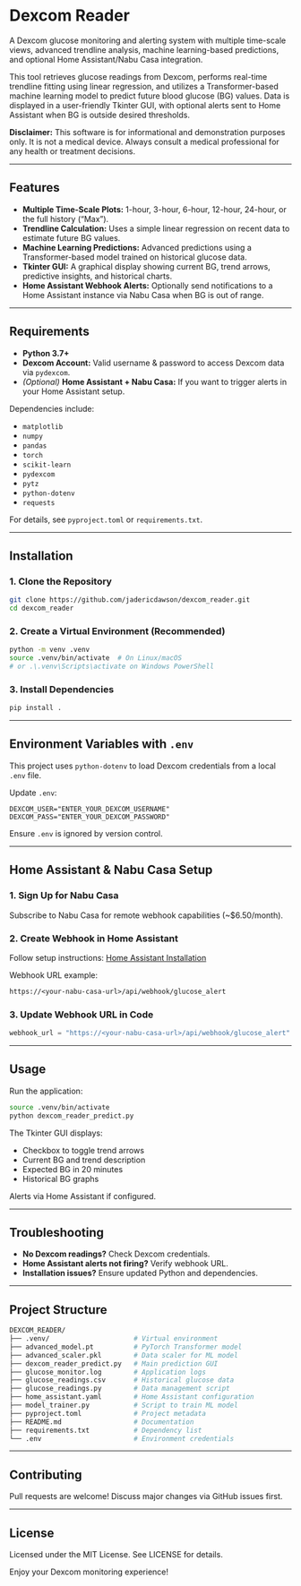 # Dexcom Reader

A Dexcom glucose monitoring and alerting system with multiple time-scale views, advanced trendline analysis, machine learning-based predictions, and optional Home Assistant/Nabu Casa integration.

This tool retrieves glucose readings from Dexcom, performs real-time trendline fitting using linear regression, and utilizes a Transformer-based machine learning model to predict future blood glucose (BG) values. Data is displayed in a user-friendly Tkinter GUI, with optional alerts sent to Home Assistant when BG is outside desired thresholds.

**Disclaimer:** This software is for informational and demonstration purposes only. It is not a medical device. Always consult a medical professional for any health or treatment decisions.

----------

## Features

-   **Multiple Time-Scale Plots:** 1-hour, 3-hour, 6-hour, 12-hour, 24-hour, or the full history (“Max”).
-   **Trendline Calculation:** Uses a simple linear regression on recent data to estimate future BG values.
-   **Machine Learning Predictions:** Advanced predictions using a Transformer-based model trained on historical glucose data.
-   **Tkinter GUI:** A graphical display showing current BG, trend arrows, predictive insights, and historical charts.
-   **Home Assistant Webhook Alerts:** Optionally send notifications to a Home Assistant instance via Nabu Casa when BG is out of range.

----------

## Requirements

-   **Python 3.7+**
-   **Dexcom Account:** Valid username & password to access Dexcom data via `pydexcom`.
-   _(Optional)_ **Home Assistant + Nabu Casa:** If you want to trigger alerts in your Home Assistant setup.

Dependencies include:

-   `matplotlib`
-   `numpy`
-   `pandas`
-   `torch`
-   `scikit-learn`
-   `pydexcom`
-   `pytz`
-   `python-dotenv`
-   `requests`

For details, see `pyproject.toml` or `requirements.txt`.

----------

## Installation

### 1. Clone the Repository

```bash
git clone https://github.com/jadericdawson/dexcom_reader.git
cd dexcom_reader

```

### 2. Create a Virtual Environment (Recommended)

```bash
python -m venv .venv
source .venv/bin/activate  # On Linux/macOS
# or .\.venv\Scripts\activate on Windows PowerShell

```

### 3. Install Dependencies

```bash
pip install .

```

----------

## Environment Variables with `.env`

This project uses `python-dotenv` to load Dexcom credentials from a local `.env` file.

Update `.env`:

```env
DEXCOM_USER="ENTER_YOUR_DEXCOM_USERNAME"
DEXCOM_PASS="ENTER_YOUR_DEXCOM_PASSWORD"

```

Ensure `.env` is ignored by version control.

----------

## Home Assistant & Nabu Casa Setup

### 1. Sign Up for Nabu Casa

Subscribe to Nabu Casa for remote webhook capabilities (~$6.50/month).

### 2. Create Webhook in Home Assistant

Follow setup instructions: [Home Assistant Installation](https://www.home-assistant.io/installation/)

Webhook URL example:

```perl
https://<your-nabu-casa-url>/api/webhook/glucose_alert

```

### 3. Update Webhook URL in Code

```python
webhook_url = "https://<your-nabu-casa-url>/api/webhook/glucose_alert"

```

----------

## Usage

Run the application:

```bash
source .venv/bin/activate
python dexcom_reader_predict.py

```

The Tkinter GUI displays:

-   Checkbox to toggle trend arrows
-   Current BG and trend description
-   Expected BG in 20 minutes
-   Historical BG graphs

Alerts via Home Assistant if configured.

----------

## Troubleshooting

-   **No Dexcom readings?** Check Dexcom credentials.
-   **Home Assistant alerts not firing?** Verify webhook URL.
-   **Installation issues?** Ensure updated Python and dependencies.

----------

## Project Structure

```bash
DEXCOM_READER/
├── .venv/                     # Virtual environment
├── advanced_model.pt          # PyTorch Transformer model
├── advanced_scaler.pkl        # Data scaler for ML model
├── dexcom_reader_predict.py   # Main prediction GUI
├── glucose_monitor.log        # Application logs
├── glucose_readings.csv       # Historical glucose data
├── glucose_readings.py        # Data management script
├── home_assistant.yaml        # Home Assistant configuration
├── model_trainer.py           # Script to train ML model
├── pyproject.toml             # Project metadata
├── README.md                  # Documentation
├── requirements.txt           # Dependency list
└── .env                       # Environment credentials

```

----------

## Contributing

Pull requests are welcome! Discuss major changes via GitHub issues first.

----------

## License

Licensed under the MIT License. See LICENSE for details.

Enjoy your Dexcom monitoring experience!
